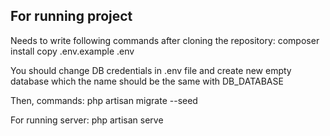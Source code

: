 ## For running project

Needs to write following commands after cloning the repository:
composer install
copy .env.example .env

You should change DB credentials in .env file and create new empty database which the name should be the same with DB_DATABASE

Then, commands:
php artisan migrate --seed

For running server:
php artisan serve